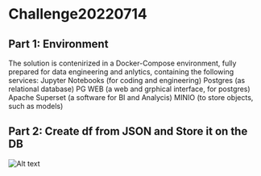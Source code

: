 # Challenge20220714

## Part 1: Environment
The solution is contenirized in a Docker-Compose environment, fully prepared for data engineering and anlytics, containing the following services:
  Jupyter Notebooks (for coding and engineering)
  Postgres (as relational database)
  PG WEB (a web and grphical interface, for postgres)
  Apache Superset (a software for BI and Analycis)
  MINIO (to store objects, such as models)

## Part 2: Create df from JSON and Store it on the DB
![Alt text](Challenge20220714/part2.png?raw=true "Part 2")
